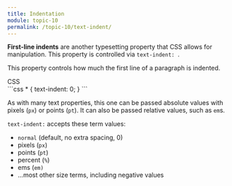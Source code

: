 ```yaml
---
title: Indentation
module: topic-10
permalink: /topic-10/text-indent/
---
```


<div class="divider-heading"></div>

**First-line indents** are another typesetting property that CSS allows for manipulation. This property is controlled via `text-indent: `.

This property controls how much the first line of a paragraph is indented.

<div class="code-heading">
  <span class="css">CSS</span>
</div>
```css
* {
  text-indent: 0;
}
```

As with many text properties, this one can be passed absolute values with pixels (`px`) or points (`pt`). It can also be passed relative values, such as `em`s.

`text-indent:` accepts these term values:
- `normal` (default, no extra spacing, 0)
- pixels (`px`)
- points (`pt`)
- percent (`%`)
- ems (`em)`
- ...most other size terms, including negative values

<div class="codepen-embed">
  <p data-height="600" data-theme-id="30567" data-slug-hash="mdERvMO" data-default-tab="css,result" data-user="retrog4m3r" data-embed-version="2" data-pen-title="Text Indent" class="codepen"></p>
</div>
